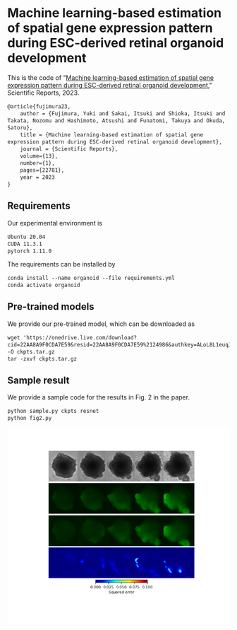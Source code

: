 # Machine learning-based estimation of spatial gene expression pattern during ESC-derived retinal organoid development

This is the code of "[Machine learning-based estimation of spatial gene expression pattern during ESC-derived retinal organoid development](https://link.springer.com/article/10.1038/s41598-023-49758-y?utm_source=rct_congratemailt&utm_medium=email&utm_campaign=oa_20231220&utm_content=10.1038/s41598-023-49758-y)," Scientific Reports, 2023.
<br>

```
@article{fujimura23,
	author = {Fujimura, Yuki and Sakai, Itsuki and Shioka, Itsuki and Takata, Nozomu and Hashimoto, Atsushi and Funatomi, Takuya and Okuda, Satoru},
	title = {Machine learning-based estimation of spatial gene expression pattern during ESC-derived retinal organoid development},
	journal = {Scientific Reports},
	volume={13},
	number={1},
	pages={22781},
	year = 2023
}
```

## Requirements
Our experimental environment is
```
Ubuntu 20.04
CUDA 11.3.1
pytorch 1.11.0
```
The requirements can be installed by
```
conda install --name organoid --file requirements.yml
conda activate organoid
```

## Pre-trained models
We provide our pre-trained model, which can be downloaded as
```
wget 'https://onedrive.live.com/download?cid=22AA8A9F0CDA7E59&resid=22AA8A9F0CDA7E59%2124986&authkey=ALoL8L1euqJQNJs' -O ckpts.tar.gz
tar -zxvf ckpts.tar.gz
```

## Sample result
We provide a sample code for the results in Fig. 2 in the paper.
```
python sample.py ckpts resnet
python fig2.py
```

![fig2](figures/fig2.png)
